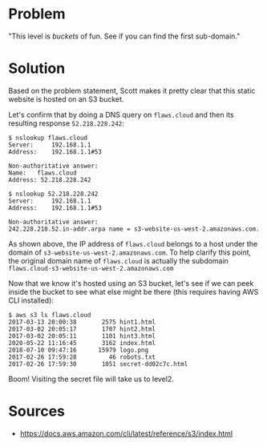 # Problem
"This level is *buckets* of fun. See if you can find the first sub-domain."

# Solution
Based on the problem statement, Scott makes it pretty clear that this static website is hosted on an S3 bucket.

Let's confirm that by doing a DNS query on `flaws.cloud` and then its resulting response `52.218.228.242`:
```
$ nslookup flaws.cloud
Server:		192.168.1.1
Address:	192.168.1.1#53

Non-authoritative answer:
Name:	flaws.cloud
Address: 52.218.228.242

$ nslookup 52.218.228.242
Server:		192.168.1.1
Address:	192.168.1.1#53

Non-authoritative answer:
242.228.218.52.in-addr.arpa	name = s3-website-us-west-2.amazonaws.com.
```

As shown above, the IP address of `flaws.cloud` belongs to a host under the domain of `s3-website-us-west-2.amazonaws.com`. To help clarify this point, the original domain name of `flaws.cloud` is actually the subdomain `flaws.cloud-s3-website-us-west-2.amazonaws.com`

Now that we know it's hosted using an S3 bucket, let's see if we can peek inside the bucket to see what else might be there (this requires having AWS CLI installed):
```
$ aws s3 ls flaws.cloud
2017-03-13 20:00:38       2575 hint1.html
2017-03-02 20:05:17       1707 hint2.html
2017-03-02 20:05:11       1101 hint3.html
2020-05-22 11:16:45       3162 index.html
2018-07-10 09:47:16      15979 logo.png
2017-02-26 17:59:28         46 robots.txt
2017-02-26 17:59:30       1051 secret-dd02c7c.html
```

Boom! Visiting the secret file will take us to level2.

# Sources
- https://docs.aws.amazon.com/cli/latest/reference/s3/index.html
